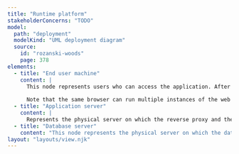 ```yaml
---
title: "Runtime platform"
stakeholderConcerns: "TODO"
model:
  path: "deployment"
  modelKind: "UML deployment diagram"
  source:
    id: "rozanski-woods"
    page: 378
elements:
  - title: "End user machine"
    content: |
      This node represents users who can access the application. After the web application is served to the user by the reverse proxy, the application runs in the user's browser on the user's machine.
      
      Note that the same browser can run multiple instances of the web application, and the same machine can run multiple browsers. Multiple instances of the web application can be connected to the web server simultaneously.
  - title: "Application server"
    content: |
      Represents the physical server on which the reverse proxy and the back-end application are deployed.
  - title: "Database server"
    content: "This node represents the physical server on which the database management system is deployed, and where the database is stored."
layout: "layouts/view.njk"
---
```

